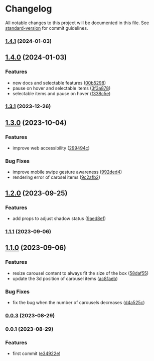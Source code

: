 # Changelog

All notable changes to this project will be documented in this file. See [standard-version](https://github.com/conventional-changelog/standard-version) for commit guidelines.

### [1.4.1](https://github.com/Byongho96/react-responsive-3d-carousel/compare/v1.4.0...v1.4.1) (2024-01-03)

## [1.4.0](https://github.com/Byongho96/react-responsive-3d-carousel/compare/v1.3.1...v1.4.0) (2024-01-03)


### Features

* new docs and selectable features ([00b5298](https://github.com/Byongho96/react-responsive-3d-carousel/commit/00b5298fe33811db4b2de870b27d9e3e501848c6))
* pause on hover and selectable items ([3f3a878](https://github.com/Byongho96/react-responsive-3d-carousel/commit/3f3a87899ea272b355ba9917796908bae60fa3ba))
* selectable items and pause on hover ([f338c5e](https://github.com/Byongho96/react-responsive-3d-carousel/commit/f338c5e168b2bf50f71ea978b41619635eb421df))

### [1.3.1](https://github.com/Byongho96/react-responsive-3d-carousel/compare/v1.3.0...v1.3.1) (2023-12-26)

## [1.3.0](https://github.com/Byongho96/react-responsive-3d-carousel/compare/v1.2.0...v1.3.0) (2023-10-04)


### Features

* improve web accessibility ([299494c](https://github.com/Byongho96/react-responsive-3d-carousel/commit/299494c164577b52eb859979c450c7b1950e4f78))


### Bug Fixes

* improve mobile swipe gesture awareness ([992ded4](https://github.com/Byongho96/react-responsive-3d-carousel/commit/992ded47e7ee92e6adabf2bf62ecd17e7f26c25d))
* rendering error of carosel items ([9c2afb2](https://github.com/Byongho96/react-responsive-3d-carousel/commit/9c2afb233713959e9db0599697f5082dcc56975b))

## [1.2.0](https://github.com/Byongho96/react-responsive-3d-carousel/compare/v1.1.1...v1.2.0) (2023-09-25)


### Features

* add props to adjust shadow status ([9aed8e1](https://github.com/Byongho96/react-responsive-3d-carousel/commit/9aed8e13408827940cf1e495b044e7d33a374f89))

### [1.1.1](https://github.com/Byongho96/react-responsive-3d-carousel/compare/v1.1.0...v1.1.1) (2023-09-06)

## [1.1.0](https://github.com/Byongho96/react-responsive-3d-carousel/compare/v0.0.3...v1.1.0) (2023-09-06)


### Features

* resize carousel content to always fit the size of the box ([58daf55](https://github.com/Byongho96/react-responsive-3d-carousel/commit/58daf559493d71453c06cfb86b62c6894f281a64))
* update the 3d position of carousel items ([ac81aeb](https://github.com/Byongho96/react-responsive-3d-carousel/commit/ac81aeb724ed12ac6fd0f2fb40afc0a9e9d75399))


### Bug Fixes

* fix the bug when the number of carousels decreases ([d4a525c](https://github.com/Byongho96/react-responsive-3d-carousel/commit/d4a525c98a2c98da956d875dde4d059e3fa8c7ef))

### [0.0.3](https://github.com/Byongho96/react-responsive-3d-carousel/compare/v0.0.2...v0.0.3) (2023-08-29)

### 0.0.1 (2023-08-29)

### Features

- first commit ([e34922e](https://github.com/Byongho96/react-responsive-3d-carousel/commit/e34922eb2f787aa5bd609c8764f13834c82dbba2))
